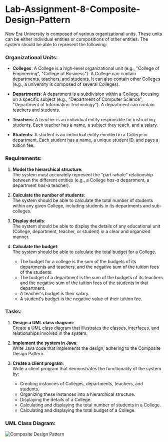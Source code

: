 # Lab-Assignment-8-Composite-Design-Pattern

New Era University is composed of various organizational units. These units can be either individual entities or compositions of other entities. The system should be able to represent the following:

### Organizational Units:

- **Colleges**: A College is a high-level organizational unit (e.g., "College of Engineering", "College of Business"). A College can contain departments, teachers, and students. It can also contain other Colleges (e.g., a university is composed of several Colleges).

- **Departments**: A department is a subdivision within a College, focusing on a specific subject (e.g., "Department of Computer Science", "Department of Information Technology"). A department can contain teachers and students.

- **Teachers**: A teacher is an individual entity responsible for instructing students. Each teacher has a name, a subject they teach, and a salary.

- **Students**: A student is an individual entity enrolled in a College or department. Each student has a name, a unique student ID, and pays a tuition fee.

### Requirements:

1. **Model the hierarchical structure**:  
   The system must accurately represent the "part-whole" relationship between the different entities (e.g., a College *has-a* department, a department *has-a* teacher).

2. **Calculate the number of students**:  
   The system should be able to calculate the total number of students within any given College, including students in its departments and sub-colleges.

3. **Display details**:  
   The system should be able to display the details of any educational unit (College, department, teacher, or student) in a clear and organized manner.

4. **Calculate the budget**:  
   The system should be able to calculate the total budget for a College.  
   - The budget for a college is the sum of the budgets of its departments and teachers, and the negative sum of the tuition fees of the students.  
   - The budget of a department is the sum of the budgets of its teachers and the negative sum of the tuition fees of the students in that department.  
   - A teacher's budget is their salary.  
   - A student's budget is the negative value of their tuition fee.

### Tasks:

1. **Design a UML class diagram**:  
   Create a UML class diagram that illustrates the classes, interfaces, and relationships involved in the system.

2. **Implement the system in Java**:  
   Write Java code that implements the design, adhering to the Composite Design Pattern.

3. **Create a client program**:  
   Write a client program that demonstrates the functionality of the system by:
   - Creating instances of Colleges, departments, teachers, and students.
   - Organizing these instances into a hierarchical structure.
   - Displaying the details of a College.
   - Calculating and displaying the total number of students in a College.
   - Calculating and displaying the total budget of a College.

### UML Class Diagram:

![Composite Design Pattern](https://github.com/user-attachments/assets/c2c79ee6-52d9-44e4-aa6e-2621afde16d5)
